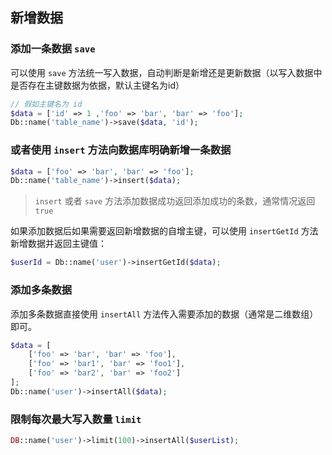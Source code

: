 ## 新增数据

### 添加一条数据 `save`

可以使用 `save` 方法统一写入数据，自动判断是新增还是更新数据（以写入数据中是否存在主键数据为依据，默认主键名为id）

```php
// 假如主键名为 id
$data = ['id' => 1 ,'foo' => 'bar', 'bar' => 'foo'];
Db::name('table_name')->save($data, 'id');
```

### 或者使用 `insert` 方法向数据库明确新增一条数据

```php
$data = ['foo' => 'bar', 'bar' => 'foo'];
Db::name('table_name')->insert($data);
```

> `insert` 或者 `save` 方法添加数据成功返回添加成功的条数，通常情况返回 `true`

如果添加数据后如果需要返回新增数据的自增主键，可以使用 `insertGetId` 方法新增数据并返回主键值：

```php
$userId = Db::name('user')->insertGetId($data);
```

### 添加多条数据

添加多条数据直接使用 `insertAll` 方法传入需要添加的数据（通常是二维数组）即可。

```php
$data = [
    ['foo' => 'bar', 'bar' => 'foo'],
    ['foo' => 'bar1', 'bar' => 'foo1'],
    ['foo' => 'bar2', 'bar' => 'foo2']
];
Db::name('user')->insertAll($data);
```

### 限制每次最大写入数量 `limit`

```php
DB::name('user')->limit(100)->insertAll($userList);
```

